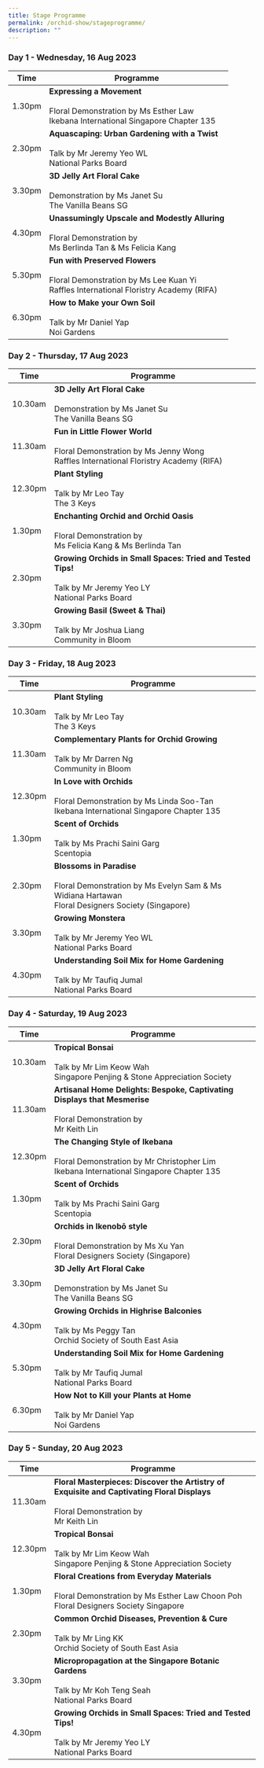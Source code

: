 ```yaml
---
title: Stage Programme
permalink: /orchid-show/stageprogramme/
description: ""
---
```

### Day 1 - Wednesday, 16 Aug 2023


| Time | Programme | 
| -------- | -------- | 
| 1.30pm     | **Expressing a Movement**<br><br>Floral Demonstration by Ms Esther Law<br>Ikebana International Singapore Chapter 135 | 
| 2.30pm     | **Aquascaping: Urban Gardening with a Twist**<br><br>Talk by Mr Jeremy Yeo WL<br>National Parks Board | 
| 3.30pm     | **3D Jelly Art Floral Cake**<br><br>Demonstration by Ms Janet Su<br>The Vanilla Beans SG | 
| 4.30pm     | **Unassumingly Upscale and Modestly Alluring**<br><br>Floral Demonstration by <br> Ms Berlinda Tan &amp; Ms Felicia Kang | 
| 5.30pm     | **Fun with Preserved Flowers**<br><br>Floral Demonstration by Ms Lee Kuan Yi <br>Raffles International Floristry Academy (RIFA) | 
| 6.30pm     | **How to Make your Own Soil**<br><br>Talk by Mr Daniel Yap<br>Noi Gardens | 

### Day 2 - Thursday, 17 Aug 2023

| Time | Programme | 
| -------- | -------- | 
| 10.30am     | **3D Jelly Art Floral Cake**<br><br>Demonstration by Ms Janet Su<br>The Vanilla Beans SG | 
| 11.30am     | **Fun in Little Flower World**<br><br>Floral Demonstration by Ms Jenny Wong <br>Raffles International Floristry Academy (RIFA) | 
| 12.30pm     | **Plant Styling**<br><br>Talk by Mr Leo Tay<br> The 3 Keys | 
| 1.30pm     | **Enchanting Orchid and Orchid Oasis**<br><br>Floral Demonstration by <br>Ms Felicia Kang &amp; Ms Berlinda Tan | 
| 2.30pm     | **Growing Orchids in Small Spaces: Tried and Tested Tips!**<br><br>Talk by Mr Jeremy Yeo LY<br>National Parks Board | 
| 3.30pm     | **Growing Basil (Sweet &amp; Thai)**<br><br>Talk by Mr Joshua Liang<br>Community in Bloom | 

### Day 3 - Friday, 18 Aug 2023

| Time | Programme | 
| -------- | -------- | 
| 10.30am     | **Plant Styling**<br><br>Talk by Mr Leo Tay<br> The 3 Keys | 
| 11.30am     | **Complementary Plants for Orchid Growing**<br><br>Talk by Mr Darren Ng<br>Community in Bloom | 
| 12.30pm     | **In Love with Orchids**<br><br> Floral Demonstration by Ms Linda Soo-Tan<br>Ikebana International Singapore Chapter 135 | 
| 1.30pm     | **Scent of Orchids**<br><br>Talk by Ms Prachi Saini Garg<br>Scentopia | 
| 2.30pm     | **Blossoms in Paradise**<br><br>Floral Demonstration by  Ms Evelyn Sam &amp; Ms Widiana Hartawan<br>Floral Designers Society (Singapore) | 
| 3.30pm     | **Growing Monstera**<br><br>Talk by Mr Jeremy Yeo WL<br>National Parks Board | 
| 4.30pm     | **Understanding Soil Mix for Home Gardening**<br><br>Talk by Mr Taufiq Jumal<br>National Parks Board | 

### Day 4 - Saturday, 19 Aug 2023

| Time | Programme | 
| -------- | -------- | 
| 10.30am     | **Tropical Bonsai**<br><br>Talk by Mr Lim Keow Wah<br>Singapore Penjing &amp; Stone Appreciation Society  | 
| 11.30am     | **Artisanal Home Delights: Bespoke, Captivating Displays that Mesmerise**<br><br>Floral Demonstration by <br>Mr Keith Lin | 
| 12.30pm     | **The Changing Style of Ikebana**<br><br> Floral Demonstration by Mr Christopher Lim<br>Ikebana International Singapore Chapter 135 | 
| 1.30pm     | **Scent of Orchids**<br><br>Talk by Ms Prachi Saini Garg<br>Scentopia | 
| 2.30pm     | **Orchids in Ikenobō style**<br><br>Floral Demonstration by Ms Xu Yan<br>Floral Designers Society (Singapore) | 
| 3.30pm     | **3D Jelly Art Floral Cake**<br><br>Demonstration by Ms Janet Su<br>The Vanilla Beans SG | 
| 4.30pm     | **Growing Orchids in Highrise Balconies**<br><br>Talk by Ms Peggy Tan<br>Orchid Society of South East Asia | 
| 5.30pm     | **Understanding Soil Mix for Home Gardening**<br><br>Talk by Mr Taufiq Jumal<br>National Parks Board |
| 6.30pm     | **How Not to Kill your Plants at Home**<br><br>Talk by Mr Daniel Yap<br>Noi Gardens | 

### Day 5 - Sunday, 20 Aug 2023

| Time | Programme | 
| -------- | -------- | 
| 11.30am     | **Floral Masterpieces: Discover the Artistry of Exquisite and Captivating Floral Displays**<br><br>Floral Demonstration by <br>Mr Keith Lin | 
| 12.30pm     | **Tropical Bonsai**<br><br>Talk by Mr Lim Keow Wah<br>Singapore Penjing &amp; Stone Appreciation Society  | 
| 1.30pm     | **Floral Creations from Everyday Materials**<br><br>Floral Demonstration by Ms Esther Law Choon Poh<br>Floral Designers Society Singapore | 
| 2.30pm     | **Common Orchid Diseases, Prevention &amp; Cure**<br><br>Talk by Mr Ling KK<br>Orchid Society of South East Asia | 
| 3.30pm     | **Micropropagation at the Singapore Botanic Gardens**<br><br>Talk by Mr Koh Teng Seah<br>National Parks Board |
4.30pm     | **Growing Orchids in Small Spaces: Tried and Tested Tips!**<br><br>Talk by Mr Jeremy Yeo LY<br>National Parks Board |